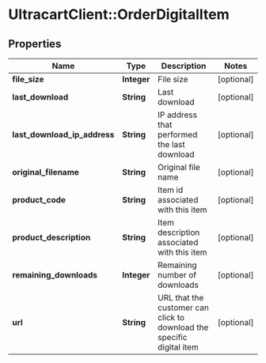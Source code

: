 # UltracartClient::OrderDigitalItem

## Properties
Name | Type | Description | Notes
------------ | ------------- | ------------- | -------------
**file_size** | **Integer** | File size | [optional] 
**last_download** | **String** | Last download | [optional] 
**last_download_ip_address** | **String** | IP address that performed the last download | [optional] 
**original_filename** | **String** | Original file name | [optional] 
**product_code** | **String** | Item id associated with this item | [optional] 
**product_description** | **String** | Item description associated with this item | [optional] 
**remaining_downloads** | **Integer** | Remaining number of downloads | [optional] 
**url** | **String** | URL that the customer can click to download the specific digital item | [optional] 


